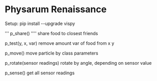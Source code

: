 # Physarum Renaissance
Setup:
  pip install --upgrade vispy

'''
p_share()
''''
  share food to closest friends
  
p_test(y, x, var)
  remove amount var of food from x y
  
p_move()
  move particle by class parameters
  
p_rotate(sensor readings)
  rotate by angle, depending on sensor value
  
  
p_sense()
  get all sensor readings
